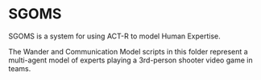 SGOMS
=====

SGOMS is a system for using ACT-R to model Human Expertise.

The Wander and Communication Model scripts in this folder represent a multi-agent model of experts playing a 3rd-person shooter video game in teams.  
